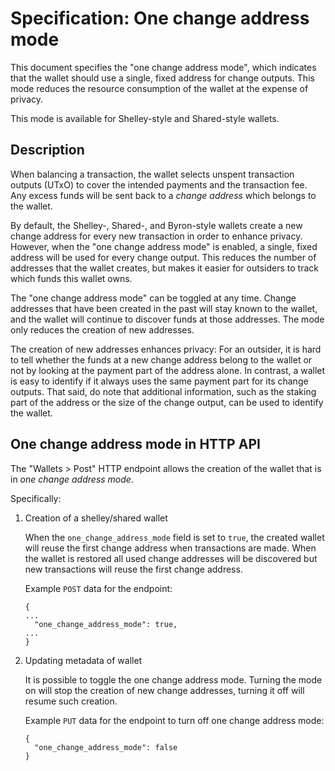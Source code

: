 # Specification: One change address mode

This document specifies the "one change address mode",
which indicates that the wallet should use a single, fixed
address for change outputs.
This mode reduces the resource consumption of the wallet
at the expense of privacy.

This mode is available for Shelley-style and Shared-style wallets.

## Description

When balancing a transaction, the wallet selects
unspent transaction outputs (UTxO) to
cover the intended payments and the transaction fee.
Any excess funds will be sent back to a *change address*
which belongs to the wallet.

By default, the Shelley-, Shared-, and Byron-style wallets
create a new change address for every new transaction
in order to enhance privacy. However, when the "one change address mode" is enabled, a single, fixed address will be used for every change output.
This reduces the number of addresses that the wallet creates,
but makes it easier for outsiders to track which funds this wallet owns.

The "one change address mode" can be toggled at any time.
Change addresses that have been created in the past will stay known to the wallet, and the wallet will continue to discover funds at those addresses. The mode only reduces the creation of new addresses.

The creation of new addresses enhances privacy: For an outsider, it is hard to tell whether the funds at a new change address belong to the wallet or not by looking at the payment part of the address alone. In contrast, a wallet is easy to identify if it always uses the same payment part for its change outputs. That said, do note that additional information, such as the staking part of the address or the size of the change output, can be used to identify the wallet.

## One change address mode in HTTP API

The "Wallets > Post" HTTP endpoint allows the creation of the wallet that is in *one change address mode*.

Specifically:

1. Creation of a shelley/shared wallet

    When the `one_change_address_mode` field is set to `true`, the created wallet will reuse the first change address when
    transactions are made. When the wallet is restored all used change addresses will be discovered but new transactions will
    reuse the first change address.

    Example `POST` data for the endpoint:

    ```
    {
    ...
      "one_change_address_mode": true,
    ...
    }
    ```

2. Updating metadata of wallet

    It is possible to toggle the one change address mode.
    Turning the mode on will stop the creation of new change addresses, turning it off will resume such creation.

    Example `PUT` data for the endpoint to turn off one change address mode:

    ```
    {
      "one_change_address_mode": false
    }
    ```
